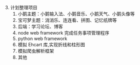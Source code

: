 <!--
 * @Author: your name
 * @Date: 2021-10-16 18:40:54
 * @LastEditTime: 2021-10-16 18:40:54
 * @LastEditors: Please set LastEditors
 * @Description: In User Settings Edit
 * @FilePath: /grammyli/plan/artwork.md
-->
3. 计划整理项目
   1. 小鹅主题：小鹅输入法、小鹅音乐、小鹅天气、小鹅头像等
   2. 宝可梦主题：消消乐、连连看、拼图、记忆纸牌等
   3. 后端：学习论坛、博客
   4. node web framework 完成任务事项管理程序
   5. python web framework 
   5. 模拟 Ehcart 库,实现折线和柱形图
   6. 模拟爬虫解析框架
   7. 其他
